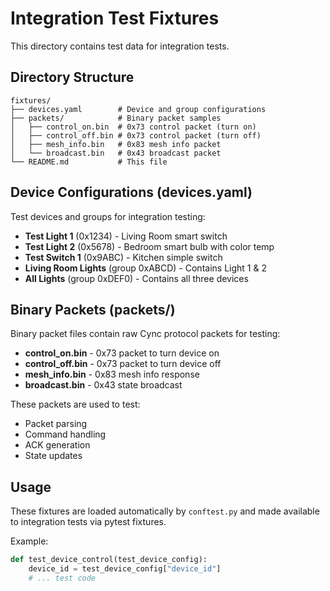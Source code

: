 # Integration Test Fixtures

This directory contains test data for integration tests.

## Directory Structure

```
fixtures/
├── devices.yaml        # Device and group configurations
├── packets/            # Binary packet samples
│   ├── control_on.bin  # 0x73 control packet (turn on)
│   ├── control_off.bin # 0x73 control packet (turn off)
│   ├── mesh_info.bin   # 0x83 mesh info packet
│   └── broadcast.bin   # 0x43 broadcast packet
└── README.md           # This file
```

## Device Configurations (devices.yaml)

Test devices and groups for integration testing:

- **Test Light 1** (0x1234) - Living Room smart switch
- **Test Light 2** (0x5678) - Bedroom smart bulb with color temp
- **Test Switch 1** (0x9ABC) - Kitchen simple switch
- **Living Room Lights** (group 0xABCD) - Contains Light 1 & 2
- **All Lights** (group 0xDEF0) - Contains all three devices

## Binary Packets (packets/)

Binary packet files contain raw Cync protocol packets for testing:

- **control_on.bin** - 0x73 packet to turn device on
- **control_off.bin** - 0x73 packet to turn device off
- **mesh_info.bin** - 0x83 mesh info response
- **broadcast.bin** - 0x43 state broadcast

These packets are used to test:
- Packet parsing
- Command handling
- ACK generation
- State updates

## Usage

These fixtures are loaded automatically by `conftest.py` and made available to integration tests via pytest fixtures.

Example:
```python
def test_device_control(test_device_config):
    device_id = test_device_config["device_id"]
    # ... test code
```

